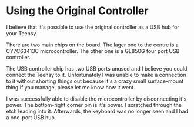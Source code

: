 # Using the Original Controller

I believe that it's possible to use the original controller as a USB hub for your Teensy.

There are two main chips on the board. The lager one to the centre is a CY7C63413C microcontroller. The other one is a GL850G four port USB controller.

The USB controller chip has two USB ports unused and I believe you could connect the Teensy to it. Unfortunately I was unable to make a connection to it without shorting things out because it's a crazy small surface-mount thing.If you manage, please let me know how it went.

I was successfully able to disable the microcontroller by disconnecting it's power. The bottom-right corner pin is it's power. I scratched through the etch leading into it. Afterwards, the keyboard was no longer seen and I had a one-port USB hub.
